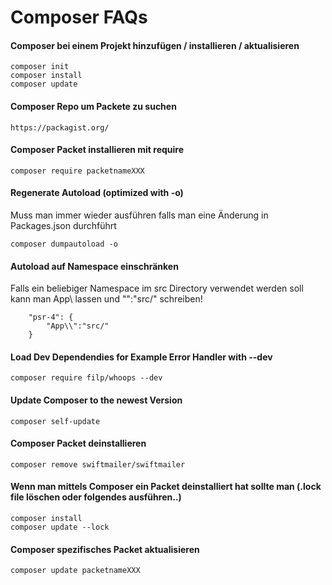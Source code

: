 # Composer FAQs

#### Composer bei einem Projekt hinzufügen / installieren / aktualisieren
    composer init
    composer install
    composer update

#### Composer Repo um Packete zu suchen
    https://packagist.org/
    
#### Composer Packet installieren mit require
    composer require packetnameXXX

#### Regenerate Autoload (optimized with -o)
Muss man immer wieder ausführen falls man eine Änderung in Packages.json durchführt

    composer dumpautoload -o

#### Autoload auf Namespace einschränken
Falls ein beliebiger Namespace im src Directory verwendet werden soll kann man App\\ lassen und "":"src/" schreiben!

        "psr-4": {
            "App\\":"src/"
        }

#### Load Dev Dependendies for Example Error Handler with --dev

    composer require filp/whoops --dev

#### Update Composer to the newest Version
    
    composer self-update

#### Composer Packet deinstallieren
    
    composer remove swiftmailer/swiftmailer

#### Wenn man mittels Composer ein Packet deinstalliert hat sollte man (.lock file löschen oder folgendes ausführen..)
    composer install
    composer update --lock
    
#### Composer spezifisches Packet aktualisieren
    composer update packetnameXXX
    
    

